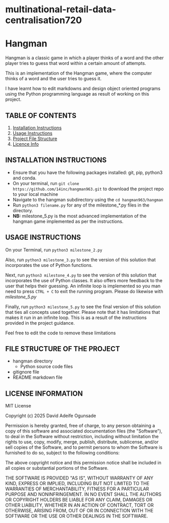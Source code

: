 # multinational-retail-data-centralisation720

# Hangman
Hangman is a classic game in which a player thinks of a word and the other player tries to guess that word within a certain amount of attempts.

This is an implementation of the Hangman game, where the computer thinks of a word and the user tries to guess it. 

I have learnt how to edit markdowns and design object oriented programs using the Python programming language as result of working on this project.

## TABLE OF CONTENTS
1. [Installation Instructions](#installation-instructions)
1. [Usage Instructions](#usage-instructions)
1. [Project File Structure](#file-structure-of-the-project)
1. [Licence Info](#license-information)


## INSTALLATION INSTRUCTIONS
- Ensure that you have the following packages installed: git, pip, python3 and conda.
- On your terminal, run `git clone https://github.com/14inc/hangman963.git` to download the project repo to your local machine
- Navigate to the hangman subdirectory using the `cd hangman963/hangman` 
- Run `python3 filename.py` for any of the milestone_*.py files in the directory.
- **NB:** milestone_5.py is the most advanced implementation of the hangman game implemented as per the instructions.

## USAGE INSTRUCTIONS
On your Terminal, run <code>python3 milestone_2.py</code>

Also, run <code>python3 milestone_3.py</code> to see the version of this solution that incorporates the use of Python functions.

Next, run <code>python3 milestone_4.py</code> to see the version of this solution that incorporates the use of Python classes. It also offers more feedback to the user that helps their guessing. An infinite loop is implemented so you man need to press `CTRL + C` to exit the running program. Please do likewise with *milestone_5.py*

Finally, run <code>python3 milestone_5.py</code> to see the final version of this solution that ties all concepts used together. Please note that it has limitations that makes it run in an infinite loop. This is as a result of the instructions provided in the project guidance.

Feel free to edit the code to remove these limitations

## FILE STRUCTURE OF THE PROJECT
- hangman directory
    - Python source code files
- gitignore file
- README markdown file

## LICENSE INFORMATION
MIT License

Copyright (c) 2025 David Adeife Ogunsade

Permission is hereby granted, free of charge, to any person obtaining a copy
of this software and associated documentation files (the "Software"), to deal
in the Software without restriction, including without limitation the rights
to use, copy, modify, merge, publish, distribute, sublicense, and/or sell
copies of the Software, and to permit persons to whom the Software is
furnished to do so, subject to the following conditions:

The above copyright notice and this permission notice shall be included in all
copies or substantial portions of the Software.

THE SOFTWARE IS PROVIDED "AS IS", WITHOUT WARRANTY OF ANY KIND, EXPRESS OR
IMPLIED, INCLUDING BUT NOT LIMITED TO THE WARRANTIES OF MERCHANTABILITY,
FITNESS FOR A PARTICULAR PURPOSE AND NONINFRINGEMENT. IN NO EVENT SHALL THE
AUTHORS OR COPYRIGHT HOLDERS BE LIABLE FOR ANY CLAIM, DAMAGES OR OTHER
LIABILITY, WHETHER IN AN ACTION OF CONTRACT, TORT OR OTHERWISE, ARISING FROM,
OUT OF OR IN CONNECTION WITH THE SOFTWARE OR THE USE OR OTHER DEALINGS IN THE
SOFTWARE.